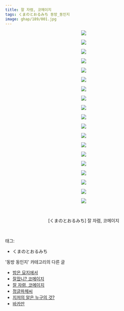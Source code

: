 ```yaml
---
title: 잘 자렴, 코메이지
tags: くまのとおるみち 동방_동인지
image: ghap/189/001.jpg
---
```

<div class="article">
<p style="text-align: center; clear: none; float: none;"><img src="{{ site.nasurl }}/ghap/189/001.jpg"/></p>
<p style="text-align: center; clear: none; float: none;"><img src="{{ site.nasurl }}/ghap/189/002.jpg"/></p>
<p style="text-align: center; clear: none; float: none;"><img src="{{ site.nasurl }}/ghap/189/003.jpg"/></p>
<p style="text-align: center; clear: none; float: none;"><img src="{{ site.nasurl }}/ghap/189/004.jpg"/></p>
<p style="text-align: center; clear: none; float: none;"><img src="{{ site.nasurl }}/ghap/189/005.jpg"/></p>
<p style="text-align: center; clear: none; float: none;"><img src="{{ site.nasurl }}/ghap/189/006.jpg"/></p>
<p style="text-align: center; clear: none; float: none;"><img src="{{ site.nasurl }}/ghap/189/007.jpg"/></p>
<p style="text-align: center; clear: none; float: none;"><img src="{{ site.nasurl }}/ghap/189/008.jpg"/></p>
<p style="text-align: center; clear: none; float: none;"><img src="{{ site.nasurl }}/ghap/189/009.jpg"/></p>
<p style="text-align: center; clear: none; float: none;"><img src="{{ site.nasurl }}/ghap/189/010.jpg"/></p>
<p style="text-align: center; clear: none; float: none;"><img src="{{ site.nasurl }}/ghap/189/011.jpg"/></p>
<p style="text-align: center; clear: none; float: none;"><img src="{{ site.nasurl }}/ghap/189/012.jpg"/></p>
<p style="text-align: center; clear: none; float: none;"><img src="{{ site.nasurl }}/ghap/189/013.jpg"/></p>
<p style="text-align: center; clear: none; float: none;"><img src="{{ site.nasurl }}/ghap/189/014.jpg"/></p>
<p style="text-align: center; clear: none; float: none;"><img src="{{ site.nasurl }}/ghap/189/015.jpg"/></p>
<p style="text-align: center; clear: none; float: none;"><img src="{{ site.nasurl }}/ghap/189/016.jpg"/></p>
<p style="text-align: center; clear: none; float: none;"><img src="{{ site.nasurl }}/ghap/189/017.jpg"/></p>
<p style="text-align: center; clear: none; float: none;"><img src="{{ site.nasurl }}/ghap/189/018.jpg"/></p>
<p style="text-align: center; clear: none; float: none;"><img src="{{ site.nasurl }}/ghap/189/019.jpg"/></p>
<p style="text-align: center; clear: none; float: none;"><br/></p>
<p style="text-align: center; clear: none; float: none;">[くまのとおるみち] 잘 자렴, 코메이지</p>
<p><br/></p>
</div><div class="tagTrail">
<p>태그: </p>
<ul>
<li>くまのとおるみち</li>
</ul>
</div><div class="another">
<p>'동방 동인지' 카테고리의 다른 글</p>
<ul>
<li><a href="/2016-06-18-ghap_191">밤은 묘지에서</a></li>
<li><a href="/2016-06-18-ghap_190">잘잤니? 코메이지</a></li>
<li><a href="/2016-06-18-ghap_189">잘 자렴, 코메이지</a></li>
<li><a href="/2016-06-18-ghap_188">정글파체씨</a></li>
<li><a href="/2016-06-18-ghap_187">지저의 알은 누구의 것?</a></li>
<li><a href="/2016-06-18-ghap_186">바카만</a></li>
</ul>
</div><div class="cb_module cb_fluid">
<div class="cb_wrt cb_profile">
</div><!-- commentList close -->
</div>